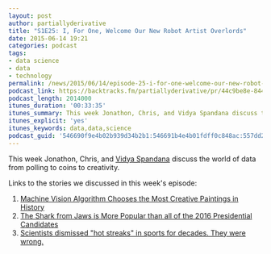 ```yaml
---
layout: post
author: partiallyderivative
title: "S1E25: I, For One, Welcome Our New Robot Artist Overlords"
date: 2015-06-14 19:21
categories: podcast
tags:
- data science
- data
- technology
permalink: /news/2015/06/14/episode-25-i-for-one-welcome-our-new-robot-artist-overlords
podcast_link: https://backtracks.fm/partiallyderivative/pr/44c9be8e-8441-11e7-86c7-0e84392478bc/partially_derivative_episode_25.mp3?s=1
podcast_length: 2014000
itunes_duration: '00:33:35'
itunes_summary: This week Jonathon, Chris, and Vidya Spandana discuss the world of data from polling to coins to creativity.
itunes_explicit: 'yes'
itunes_keywords: data,data,science
podcast_guid: '546690f9e4b02b939d34b2b1:546691b4e4b01fdff0c848ac:557dd27ae4b085dc8e586239'
---
```


This week Jonathon, Chris, and [Vidya
Spandana](http://www.vidyaspandana.com/) discuss the world of data from
polling to coins to creativity.

<div id="backtracks-player" data-bt-embed="https://player.backtracks.fm/partiallyderivative/partially-derivative/m/s1e25-i-for-one-welcome-our-new-robot-artist-overlords" data-bt-show-comments="false" data-bt-show-art-cover="true" data-bt-theme="light"></div><script>(function(p,l,a,y,e,r,s){if(p[y]) return;if(p[e]) return p[e]();s=l.createElement(a);l.head.appendChild((s.async=p[y]=true,s.src=r,s))}(window,document,"script","__btL","__btR","https://player.backtracks.fm/embedder.js"))</script>

Links to the stories we discussed in this week's episode:

1.  [Machine Vision Algorithm Chooses the Most Creative Paintings in
History](http://www.technologyreview.com/view/538281/machine-vision-algorithm-chooses-the-most-creative-paintings-in-history/)
2.  [The Shark from Jaws is More Popular than all of the 2016
Presidential
Candidates](http://www.nytimes.com/interactive/2015/06/04/us/politics/stacking-up-the-presidential-fields.html?_r=0)
3.  [Scientists dismissed "hot streaks" in sports for decades. They
were wrong.](http://www.vox.com/2015/6/3/8719731/hot-hand-fallacy)
